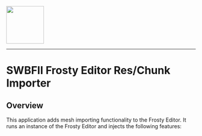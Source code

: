 <img src=https://github.com/kyle2277/bf2_Frosty_Res_Chunk_Importer/blob/Dev/FrostyResChunkImportIcon.png width="100" height="100"></img>
___
# SWBFII Frosty Editor Res/Chunk Importer
## Overview
This application adds mesh importing functionality to the Frosty Editor. It runs an instance of the Frosty Editor and injects the following features: 
